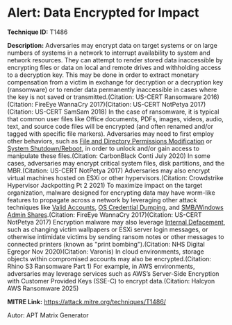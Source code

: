 # Alert: Data Encrypted for Impact

**Technique ID:** T1486

**Description:** Adversaries may encrypt data on target systems or on large numbers of systems in a network to interrupt availability to system and network resources. They can attempt to render stored data inaccessible by encrypting files or data on local and remote drives and withholding access to a decryption key. This may be done in order to extract monetary compensation from a victim in exchange for decryption or a decryption key (ransomware) or to render data permanently inaccessible in cases where the key is not saved or transmitted.(Citation: US-CERT Ransomware 2016)(Citation: FireEye WannaCry 2017)(Citation: US-CERT NotPetya 2017)(Citation: US-CERT SamSam 2018)  In the case of ransomware, it is typical that common user files like Office documents, PDFs, images, videos, audio, text, and source code files will be encrypted (and often renamed and/or tagged with specific file markers). Adversaries may need to first employ other behaviors, such as [File and Directory Permissions Modification](https://attack.mitre.org/techniques/T1222) or [System Shutdown/Reboot](https://attack.mitre.org/techniques/T1529), in order to unlock and/or gain access to manipulate these files.(Citation: CarbonBlack Conti July 2020) In some cases, adversaries may encrypt critical system files, disk partitions, and the MBR.(Citation: US-CERT NotPetya 2017) Adversaries may also encrypt virtual machines hosted on ESXi or other hypervisors.(Citation: Crowdstrike Hypervisor Jackpotting Pt 2 2021)   To maximize impact on the target organization, malware designed for encrypting data may have worm-like features to propagate across a network by leveraging other attack techniques like [Valid Accounts](https://attack.mitre.org/techniques/T1078), [OS Credential Dumping](https://attack.mitre.org/techniques/T1003), and [SMB/Windows Admin Shares](https://attack.mitre.org/techniques/T1021/002).(Citation: FireEye WannaCry 2017)(Citation: US-CERT NotPetya 2017) Encryption malware may also leverage [Internal Defacement](https://attack.mitre.org/techniques/T1491/001), such as changing victim wallpapers or ESXi server login messages, or otherwise intimidate victims by sending ransom notes or other messages to connected printers (known as "print bombing").(Citation: NHS Digital Egregor Nov 2020)(Citation: Varonis)  In cloud environments, storage objects within compromised accounts may also be encrypted.(Citation: Rhino S3 Ransomware Part 1) For example, in AWS environments, adversaries may leverage services such as AWS’s Server-Side Encryption with Customer Provided Keys (SSE-C) to encrypt data.(Citation: Halcyon AWS Ransomware 2025)

**MITRE Link:** https://attack.mitre.org/techniques/T1486/

Autor: APT Matrix Generator

<!--
Tactics: 
Technique ID: T1486
Status: Pending
-->
